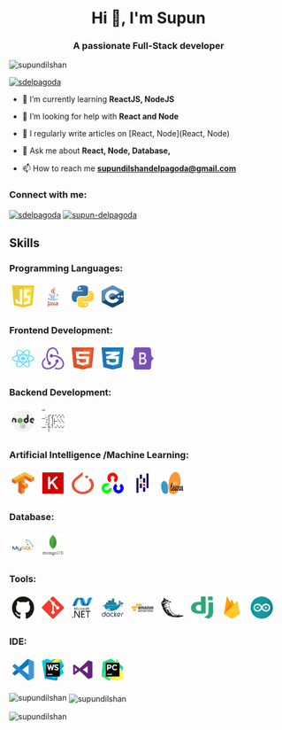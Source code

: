 <h1 align="center">Hi 👋, I'm Supun</h1>
<h3 align="center">A passionate Full-Stack developer</h3>

<p align="left"> <img src="https://komarev.com/ghpvc/?username=supundilshan&label=Profile%20views&color=0e75b6&style=flat" alt="supundilshan" /> </p>

<p align="left"> <a href="https://twitter.com/sdelpagoda" target="blank"><img src="https://img.shields.io/twitter/follow/sdelpagoda?logo=twitter&style=for-the-badge" alt="sdelpagoda" /></a> </p>

- 🌱 I’m currently learning **ReactJS, NodeJS**

- 🤝 I’m looking for help with **React and Node**

- 📝 I regularly write articles on [React, Node](React, Node)

- 💬 Ask me about **React, Node, Database,**

- 📫 How to reach me **supundilshandelpagoda@gmail.com**

<h3 align="left">Connect with me:</h3>
<p align="left">
<a href="https://twitter.com/sdelpagoda" target="blank"><img align="center" src="https://raw.githubusercontent.com/rahuldkjain/github-profile-readme-generator/master/src/images/icons/Social/twitter.svg" alt="sdelpagoda" height="30" width="40" /></a>
<a href="https://linkedin.com/in/supun-delpagoda" target="blank"><img align="center" src="https://raw.githubusercontent.com/rahuldkjain/github-profile-readme-generator/master/src/images/icons/Social/linked-in-alt.svg" alt="supun-delpagoda" height="30" width="40" /></a>
</p>

<h2> Skills </h2>
<h3 align="left">Programming Languages:</h3>

<p align="left">
    <img src="Images/Languages/javascript.svg" alt="javascript" width="40" height="40" style="margin: 5px;" />
    <img src="Images/Languages/java.svg" alt="java" width="40" height="40" style="margin: 5px;" />
    <img src="Images/Languages/python.svg" alt="python" width="40" height="40" style="margin: 5px;" />
    <img src="Images/Languages/cplus.svg" alt="cplus" width="40" height="40" style="margin: 5px;" />
</p>

<h3 align="left">Frontend Development:</h3>

<p align="left">
    <img src="Images/FrontEnd/react.svg" alt="react" width="40" height="40" style="margin: 5px;" />
    <img src="Images/FrontEnd/redux.svg" alt="redux" width="40" height="40" style="margin: 5px;" />
    <img src="Images/FrontEnd/html.svg" alt="html" width="40" height="40" style="margin: 5px;" />
    <img src="Images/FrontEnd/css.svg" alt="css" width="40" height="40" style="margin: 5px;" />
    <img src="Images/FrontEnd/bootstrap.svg" alt="bootstrap" width="40" height="40" style="margin: 5px;" />
</p>

<h3 align="left">Backend Development:</h3>

<p align="left">
    <img src="Images/BackEnd/nodejs.svg" alt="nodejs" width="40" height="40" style="margin: 5px;" />
    <img src="Images/BackEnd/express.svg" alt="express" width="40" height="40" style="margin: 5px;" />
</p>

<h3 align="left">Artificial Intelligence /Machine Learning:</h3>

<p align="left">
    <img src="Images/AI_ML/tensorflow.svg" alt="arduino" width="40" height="40" style="margin: 5px;" />
    <img src="Images/AI_ML/Keras.svg" alt="arduino" width="40" height="40" style="margin: 5px;" />
    <img src="Images/AI_ML/PyTorch.svg" alt="arduino" width="40" height="40" style="margin: 5px;" />
    <img src="Images/AI_ML/opencv.svg" alt="arduino" width="40" height="40" style="margin: 5px;" />
    <img src="Images/AI_ML/pandas.svg" alt="arduino" width="40" height="40" style="margin: 5px;" />
    <img src="Images/AI_ML/Scikit_learn.svg" alt="arduino" width="40" height="40" style="margin: 5px;" />
</p>

<h3 align="left">Database:</h3>

<p align="left">
    <img src="Images/Database/mysql.svg" alt="arduino" width="40" height="40" style="margin: 5px;" />
    <img src="Images/Database/mongodb.svg" alt="arduino" width="40" height="40" style="margin: 5px;" />
</p>

<h3 align="left">Tools:</h3>

<p align="left">
    <img src="Images/Tools/github.svg" alt="arduino" width="40" height="40" style="margin: 5px;" />
    <img src="Images/Tools/git.svg" alt="arduino" width="40" height="40" style="margin: 5px;" />
    <img src="Images/Tools/dot-net.svg" alt="arduino" width="40" height="40" style="margin: 5px;" />
    <img src="Images/Tools/docker.svg" alt="arduino" width="40" height="40" style="margin: 5px;" />
    <img src="Images/Tools/AWS.svg" alt="arduino" width="40" height="40" style="margin: 5px;" />
    <img src="Images/Tools/flask.svg" alt="arduino" width="40" height="40" style="margin: 5px;" />
    <img src="Images/Tools/django.svg" alt="arduino" width="40" height="40" style="margin: 5px;" />
    <img src="Images/Tools/firebase.svg" alt="arduino" width="40" height="40" style="margin: 5px;" />
    <img src="Images/Tools/arduino.svg" alt="arduino" width="40" height="40" style="margin: 5px;" />
</p>

<h3 align="left">IDE:</h3>

<p align="left">
    <img src="Images/IDE/visual-studio-code.svg" alt="arduino" width="40" height="40" style="margin: 5px;" />
    <img src="Images/IDE/webstorm.svg" alt="arduino" width="40" height="40" style="margin: 5px;" />
    <img src="Images/IDE/visual-studio.svg" alt="arduino" width="40" height="40" style="margin: 5px;" />
    <img src="Images/IDE/PyCharm.svg" alt="arduino" width="40" height="40" style="margin: 5px;" />
</p>

<p><img align="left" src="https://github-readme-stats.vercel.app/api/top-langs?username=supundilshan&show_icons=true&locale=en&layout=compact" alt="supundilshan" /></p>

<p>&nbsp;<img align="center" src="https://github-readme-stats.vercel.app/api?username=supundilshan&show_icons=true&locale=en" alt="supundilshan" /></p>

<p><img align="center" src="https://github-readme-streak-stats.herokuapp.com/?user=supundilshan&" alt="supundilshan" /></p>
